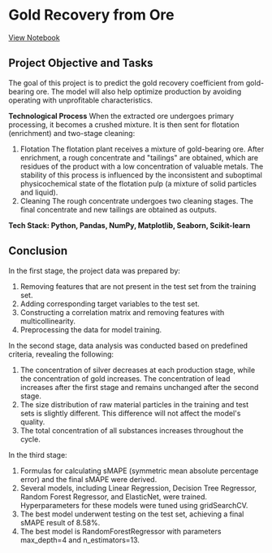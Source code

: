 # Gold Recovery from Ore

[View Notebook](https://nbviewer.org/github/ootho/data_science/blob/main/gold_recovering/gold_recovering.ipynb)

## Project Objective and Tasks

The goal of this project is to predict the gold recovery coefficient from gold-bearing ore. The model will also help optimize production by avoiding operating with unprofitable characteristics.

**Technological Process**
When the extracted ore undergoes primary processing, it becomes a crushed mixture. It is then sent for flotation (enrichment) and two-stage cleaning:
1. Flotation
The flotation plant receives a mixture of gold-bearing ore. After enrichment, a rough concentrate and "tailings" are obtained, which are residues of the product with a low concentration of valuable metals. The stability of this process is influenced by the inconsistent and suboptimal physicochemical state of the flotation pulp (a mixture of solid particles and liquid).
2. Cleaning
The rough concentrate undergoes two cleaning stages. The final concentrate and new tailings are obtained as outputs.

**Tech Stack: Python, Pandas, NumPy, Matplotlib, Seaborn, Scikit-learn**

## Conclusion

In the first stage, the project data was prepared by:
1. Removing features that are not present in the test set from the training set.
2. Adding corresponding target variables to the test set.
3. Constructing a correlation matrix and removing features with multicollinearity.
4. Preprocessing the data for model training.

In the second stage, data analysis was conducted based on predefined criteria, revealing the following:
1. The concentration of silver decreases at each production stage, while the concentration of gold increases. The concentration of lead increases after the first stage and remains unchanged after the second stage.
2. The size distribution of raw material particles in the training and test sets is slightly different. This difference will not affect the model's quality.
3. The total concentration of all substances increases throughout the cycle.

In the third stage:
1. Formulas for calculating sMAPE (symmetric mean absolute percentage error) and the final sMAPE were derived.
2. Several models, including Linear Regression, Decision Tree Regressor, Random Forest Regressor, and ElasticNet, were trained. Hyperparameters for these models were tuned using gridSearchCV.
3. The best model underwent testing on the test set, achieving a final sMAPE result of 8.58%.
4. The best model is RandomForestRegressor with parameters max_depth=4 and n_estimators=13.